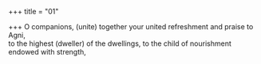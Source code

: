 +++
title = "01"

+++
O companions, (unite) together your united refreshment and praise  to Agni,  
to the highest (dweller) of the dwellings, to the child of nourishment  endowed with strength,  